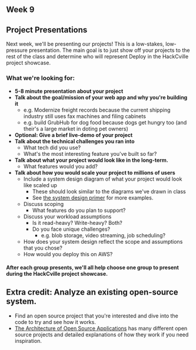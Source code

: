 Week 9
-----

## Project Presentations
Next week, we'll be presenting our projects! This is a low-stakes, low-pressure presentation.
The main goal is to just show off your projects to the rest of the class and determine who will represent Deploy
in the HackCville project showcase.

### What we're looking for:
- **5-8 minute presentation about your project**
- **Talk about the goal/mission of your web app and why you're building it**
  - e.g. Modernize freight records because the current shipping industry still uses fax machines and filing cabinets
  - e.g. build GrubHub for dog food because dogs get hungry too (and their's a large market in doting pet owners)
- **Optional: Give a brief live-demo of your project**
- **Talk about the technical challenges you ran into**
  - What tech did you use?
  - What's the most interesting feature you've built so far?
- **Talk about what your project would look like in the long-term.**
  - What features would you add?
- **Talk about how you would scale your project to millions of users**
  - Include a system design diagram of what your project would look like scaled up
    - These should look similar to the diagrams we've drawn in class
    - See [the system design primer](https://github.com/donnemartin/system-design-primer#system-design-interview-questions-with-solutions)
    for more examples.
  - Discuss scoping
    - What features do you plan to support?
  - Discuss your workload assumptions
    - Is it read-heavy? Write-heavy? Both?
    - Do you face unique challenges?
      - e.g. blob storage, video streaming, job scheduling?
  - How does your system design reflect the scope and assumptions that you chose?
  - How would you deploy this on AWS?

#### After each group presents, we'll all help choose one group to present during the HackCville project showcase.
  
## Extra credit: Analyze an existing open-source system.
- Find an open source project that you're interested and dive into the code to try and see how it works.
- [The Architecture of Open Source Applications](http://aosabook.org/en/index.html) has many different open source
projects and detailed explanations of how they work if you need inspiration.
